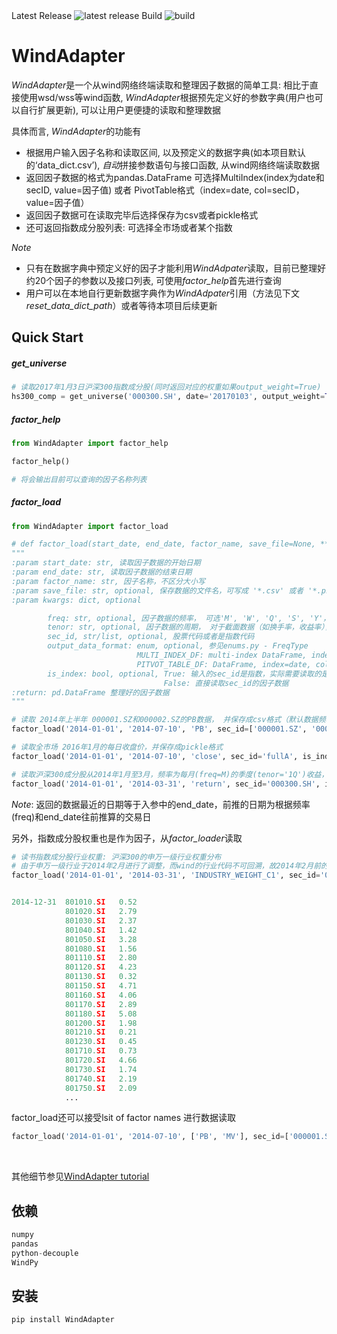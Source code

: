 <tr>
  <td>Latest Release</td>
  <td><img src="https://img.shields.io/pypi/v/WindAdapter.svg" alt="latest release" /></td>
</tr>

<tr>
  <td>Build</td>
  <td><img src="https://travis-ci.org/iLampard/WindAdapter.svg?branch=master" alt="build" /></td>
</tr>


# WindAdapter

*WindAdapter*是一个从wind网络终端读取和整理因子数据的简单工具: 相比于直接使用wsd/wss等wind函数, *WindAdapter*根据预先定义好的参数字典(用户也可以自行扩展更新), 可以让用户更便捷的读取和整理数据

具体而言, *WindAdapter*的功能有

-  根据用户输入因子名称和读取区间, 以及预定义的数据字典(如本项目默认的‘data_dict.csv’), *自动*拼接参数语句与接口函数, 从wind网络终端读取数据
-  返回因子数据的格式为pandas.DataFrame
可选择MultiIndex(index为date和secID, value=因子值) 或者 PivotTable格式（index=date, col=secID，value=因子值）
-  返回因子数据可在读取完毕后选择保存为csv或者pickle格式
-  还可返回指数成分股列表: 可选择全市场或者某个指数

*Note*

-  只有在数据字典中预定义好的因子才能利用*WindAdpater*读取，目前已整理好约20个因子的参数以及接口列表, 可使用*factor_help*首先进行查询 
-  用户可以在本地自行更新数据字典作为*WindAdpater*引用（方法见下文*reset_data_dict_path*）或者等待本项目后续更新


## Quick Start

##### get_universe

``` python
# 读取2017年1月3日沪深300指数成分股(同时返回对应的权重如果output_weight=True)
hs300_comp = get_universe('000300.SH', date='20170103', output_weight=True)
```

##### factor_help

``` python
from WindAdapter import factor_help

factor_help()

# 将会输出目前可以查询的因子名称列表

```



##### factor_load 
``` python
from WindAdapter import factor_load

# def factor_load(start_date, end_date, factor_name, save_file=None, **kwargs):
"""
:param start_date: str, 读取因子数据的开始日期
:param end_date: str, 读取因子数据的结束日期
:param factor_name: str, 因子名称，不区分大小写
:param save_file: str, optional, 保存数据的文件名，可写成 '*.csv' 或者 '*.pkl'
:param kwargs: dict, optional

        freq: str, optional, 因子数据的频率， 可选'M', 'W', 'Q', 'S', 'Y'， 参见enums.py - FreqType
        tenor: str, optional, 因子数据的周期， 对于截面数据（如换手率，收益率），需要给定数据区间(向前)， 可选数字+FreqType， 如'1Q'
        sec_id, str/list, optional, 股票代码或者是指数代码
        output_data_format: enum, optional, 参见enums.py - FreqType
                            MULTI_INDEX_DF: multi-index DataFrame, index=[date, secID], value = factor
                            PITVOT_TABLE_DF: DataFrame, index=date, columns = secID
        is_index: bool, optional, True: 输入的sec_id是指数，实际需要读取的是该指数成分股的因子数据，
                                  False: 直接读取sec_id的因子数据
:return: pd.DataFrame 整理好的因子数据
"""

# 读取 2014年上半年 000001.SZ和000002.SZ的PB数据， 并保存成csv格式（默认数据频率为月频，数据格式为multi-index DataFrame）
factor_load('2014-01-01', '2014-07-10', 'PB', sec_id=['000001.SZ', '000002.SZ'], is_index=False, save_file='PB.csv')

# 读取全市场 2016年1月的每日收盘价，并保存成pickle格式
factor_load('2014-01-01', '2014-07-10', 'close', sec_id='fullA', is_index=True, freq='D', save_file='close.pkl')

# 读取沪深300成分股从2014年1月至3月，频率为每月(freq=M)的季度(tenor='1Q')收益， 并保存成csv格式
factor_load('2014-01-01', '2014-03-31', 'return', sec_id='000300.SH', is_index=True, freq='M', tenor='1Q', save_file='HS300_return_1Q.csv')
```
*Note*: 返回的数据最近的日期等于入参中的end_date，前推的日期为根据频率(freq)和end_date往前推算的交易日

另外，指数成分股权重也是作为因子，从*factor_loader*读取

``` python
# 读书指数成分股行业权重: 沪深300的申万一级行业权重分布
# 由于申万一级行业于2014年2月进行了调整，而wind的行业代码不可回溯，故2014年2月前的指数成分股权重之和不等于1
factor_load('2014-01-01', '2014-03-31', 'INDUSTRY_WEIGHT_C1', sec_id='000300.SH')


2014-12-31	801010.SI	0.52
            801020.SI	2.79
            801030.SI	2.37
            801040.SI	1.42
            801050.SI	3.28
            801080.SI	1.56
            801110.SI	2.80
            801120.SI	4.23
            801130.SI	0.32
            801150.SI	4.71
            801160.SI	4.06
            801170.SI	2.89
            801180.SI	5.08
            801200.SI	1.98
            801210.SI	0.21
            801230.SI	0.45
            801710.SI	0.73
            801720.SI	4.66
            801730.SI	1.74
            801740.SI	2.19
            801750.SI	2.09
            ...
```

factor_load还可以接受lsit of factor names 进行数据读取

``` python
factor_load('2014-01-01', '2014-07-10', ['PB', 'MV'], sec_id=['000001.SZ', '000002.SZ'], is_index=False,reset_col_names=True)

```
<br />

其他细节参见[WindAdapter tutorial](/example/tutorial.ipymd) 


## 依赖
``` python
numpy
pandas
python-decouple
WindPy
```

## 安装

``` python
pip install WindAdapter
```
